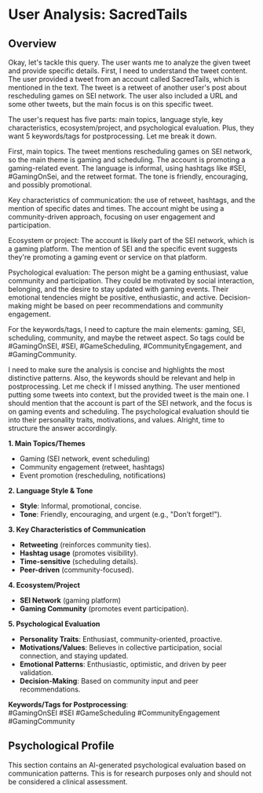 # User Analysis: SacredTails

## Overview

<think>
Okay, let's tackle this query. The user wants me to analyze the given tweet and provide specific details. First, I need to understand the tweet content. The user provided a tweet from an account called SacredTails, which is mentioned in the text. The tweet is a retweet of another user's post about rescheduling games on SEI network. The user also included a URL and some other tweets, but the main focus is on this specific tweet.

The user's request has five parts: main topics, language style, key characteristics, ecosystem/project, and psychological evaluation. Plus, they want 5 keywords/tags for postprocessing. Let me break it down.

First, main topics. The tweet mentions rescheduling games on SEI network, so the main theme is gaming and scheduling. The account is promoting a gaming-related event. The language is informal, using hashtags like #SEI, #GamingOnSei, and the retweet format. The tone is friendly, encouraging, and possibly promotional.

Key characteristics of communication: the use of retweet, hashtags, and the mention of specific dates and times. The account might be using a community-driven approach, focusing on user engagement and participation.

Ecosystem or project: The account is likely part of the SEI network, which is a gaming platform. The mention of SEI and the specific event suggests they're promoting a gaming event or service on that platform.

Psychological evaluation: The person might be a gaming enthusiast, value community and participation. They could be motivated by social interaction, belonging, and the desire to stay updated with gaming events. Their emotional tendencies might be positive, enthusiastic, and active. Decision-making might be based on peer recommendations and community engagement.

For the keywords/tags, I need to capture the main elements: gaming, SEI, scheduling, community, and maybe the retweet aspect. So tags could be #GamingOnSEI, #SEI, #GameScheduling, #CommunityEngagement, and #GamingCommunity.

I need to make sure the analysis is concise and highlights the most distinctive patterns. Also, the keywords should be relevant and help in postprocessing. Let me check if I missed anything. The user mentioned putting some tweets into context, but the provided tweet is the main one. I should mention that the account is part of the SEI network, and the focus is on gaming events and scheduling. The psychological evaluation should tie into their personality traits, motivations, and values. Alright, time to structure the answer accordingly.
</think>

**1. Main Topics/Themes**  
- Gaming (SEI network, event scheduling)  
- Community engagement (retweet, hashtags)  
- Event promotion (rescheduling, notifications)  

**2. Language Style & Tone**  
- **Style**: Informal, promotional, concise.  
- **Tone**: Friendly, encouraging, and urgent (e.g., "Don’t forget!").  

**3. Key Characteristics of Communication**  
- **Retweeting** (reinforces community ties).  
- **Hashtag usage** (promotes visibility).  
- **Time-sensitive** (scheduling details).  
- **Peer-driven** (community-focused).  

**4. Ecosystem/Project**  
- **SEI Network** (gaming platform)  
- **Gaming Community** (promotes event participation).  

**5. Psychological Evaluation**  
- **Personality Traits**: Enthusiast, community-oriented, proactive.  
- **Motivations/Values**: Believes in collective participation, social connection, and staying updated.  
- **Emotional Patterns**: Enthusiastic, optimistic, and driven by peer validation.  
- **Decision-Making**: Based on community input and peer recommendations.  

**Keywords/Tags for Postprocessing**:  
#GamingOnSEI #SEI #GameScheduling #CommunityEngagement #GamingCommunity

## Psychological Profile

This section contains an AI-generated psychological evaluation based on communication patterns. This is for research purposes only and should not be considered a clinical assessment.